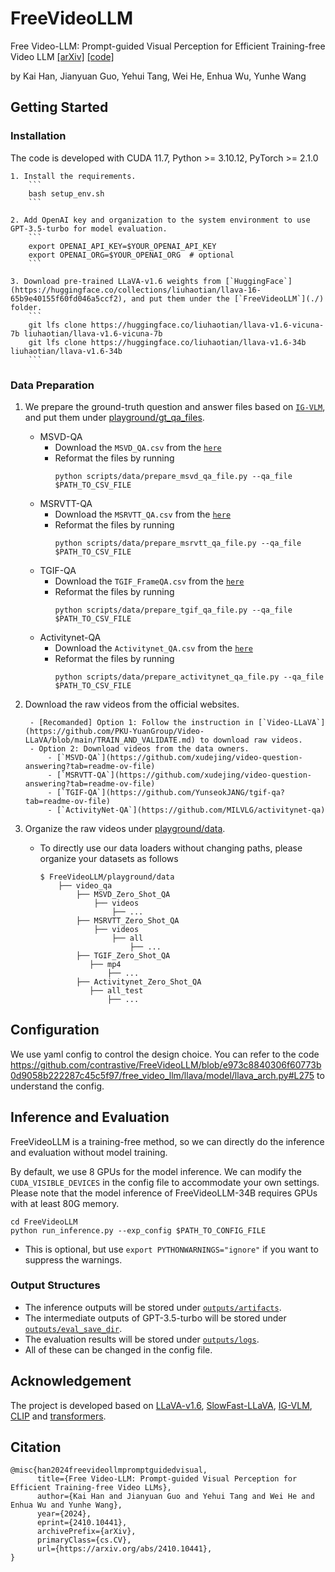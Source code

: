 # FreeVideoLLM

Free Video-LLM: Prompt-guided Visual Perception for Efficient Training-free Video LLM [[arXiv]](https://arxiv.org/abs/2410.10441) [[code]](https://github.com/contrastive/FreeVideoLLM)

by Kai Han, Jianyuan Guo, Yehui Tang, Wei He, Enhua Wu, Yunhe Wang

## Getting Started

### Installation

The code is developed with CUDA 11.7, Python >= 3.10.12, PyTorch >= 2.1.0

    1. Install the requirements.
        ```
        bash setup_env.sh
        ```

    2. Add OpenAI key and organization to the system environment to use GPT-3.5-turbo for model evaluation.
        ```
        export OPENAI_API_KEY=$YOUR_OPENAI_API_KEY
        export OPENAI_ORG=$YOUR_OPENAI_ORG  # optional
        ```

    3. Download pre-trained LLaVA-v1.6 weights from [`HuggingFace`](https://huggingface.co/collections/liuhaotian/llava-16-65b9e40155f60fd046a5ccf2), and put them under the [`FreeVideoLLM`](./) folder.
        ```
        git lfs clone https://huggingface.co/liuhaotian/llava-v1.6-vicuna-7b liuhaotian/llava-v1.6-vicuna-7b
        git lfs clone https://huggingface.co/liuhaotian/llava-v1.6-34b liuhaotian/llava-v1.6-34b
        ```

### Data Preparation

1. We prepare the ground-truth question and answer files based on [`IG-VLM`](https://github.com/imagegridworth/IG-VLM/tree/main), and put them under [playground/gt_qa_files](playground/gt_qa_files).

    - MSVD-QA
        - Download the `MSVD_QA.csv` from the [`here`](https://github.com/imagegridworth/IG-VLM/blob/main/data/open_ended_qa/MSVD_QA.csv)
        - Reformat the files by running
            ```
            python scripts/data/prepare_msvd_qa_file.py --qa_file $PATH_TO_CSV_FILE
            ```
    - MSRVTT-QA
        - Download the `MSRVTT_QA.csv` from the [`here`](https://github.com/imagegridworth/IG-VLM/blob/main/data/open_ended_qa/MSRVTT_QA.csv)
        - Reformat the files by running
            ```
            python scripts/data/prepare_msrvtt_qa_file.py --qa_file $PATH_TO_CSV_FILE
            ```
    - TGIF-QA
        - Download the `TGIF_FrameQA.csv` from the [`here`](https://github.com/imagegridworth/IG-VLM/blob/main/data/open_ended_qa/TGIF_FrameQA.csv)
        - Reformat the files by running
            ```
            python scripts/data/prepare_tgif_qa_file.py --qa_file $PATH_TO_CSV_FILE
            ```
    - Activitynet-QA
        - Download the `Activitynet_QA.csv` from the [`here`](https://github.com/imagegridworth/IG-VLM/blob/main/data/open_ended_qa/ActivityNet_QA.csv)
        - Reformat the files by running
            ```
            python scripts/data/prepare_activitynet_qa_file.py --qa_file $PATH_TO_CSV_FILE
            ```

2. Download the raw videos from the official websites.

        - [Recomanded] Option 1: Follow the instruction in [`Video-LLaVA`](https://github.com/PKU-YuanGroup/Video-LLaVA/blob/main/TRAIN_AND_VALIDATE.md) to download raw videos.
        - Option 2: Download videos from the data owners.
            - [`MSVD-QA`](https://github.com/xudejing/video-question-answering?tab=readme-ov-file)
            - [`MSRVTT-QA`](https://github.com/xudejing/video-question-answering?tab=readme-ov-file)
            - [`TGIF-QA`](https://github.com/YunseokJANG/tgif-qa?tab=readme-ov-file)
            - [`ActivityNet-QA`](https://github.com/MILVLG/activitynet-qa)


3. Organize the raw videos under [playground/data](playground/data).

    - To directly use our data loaders without changing paths, please organize your datasets as follows

        ```
        $ FreeVideoLLM/playground/data
            ├── video_qa
                ├── MSVD_Zero_Shot_QA
                    ├── videos
                        ├── ...
                ├── MSRVTT_Zero_Shot_QA
                    ├── videos
                        ├── all
                            ├── ...
                ├── TGIF_Zero_Shot_QA
                   ├── mp4
                       ├── ...
                ├── Activitynet_Zero_Shot_QA
                   ├── all_test
                       ├── ...
        ```

## Configuration

We use yaml config to control the design choice. You can refer to the code https://github.com/contrastive/FreeVideoLLM/blob/e973c8840306f60773b0d9058b222287c45c5f97/free_video_llm/llava/model/llava_arch.py#L275 to understand the config.

## Inference and Evaluation

FreeVideoLLM is a training-free method, so we can directly do the inference and evaluation without model training.

By default, we use 8 GPUs for the model inference. We can modify the `CUDA_VISIBLE_DEVICES` in the config file to accommodate your own settings. Please note that the model inference of FreeVideoLLM-34B requires GPUs with at least 80G memory.

```
cd FreeVideoLLM
python run_inference.py --exp_config $PATH_TO_CONFIG_FILE
```

- This is optional, but use `export PYTHONWARNINGS="ignore"` if you want to suppress the warnings.

### Output Structures

- The inference outputs will be stored under [`outputs/artifacts`](outputs/artifacts).
- The intermediate outputs of GPT-3.5-turbo will be stored under [`outputs/eval_save_dir`](outputs/eval_save_dir).
- The evaluation results will be stored under [`outputs/logs`](outputs/logs).
- All of these can be changed in the config file.

## Acknowledgement

The project is developed based on [LLaVA-v1.6](https://github.com/haotian-liu/LLaVA), [SlowFast-LLaVA](https://github.com/apple/ml-slowfast-llava), [IG-VLM](https://github.com/imagegridworth/IG-VLM), [CLIP](https://github.com/openai/CLIP) and [transformers](https://github.com/huggingface/transformers).

## Citation
```
@misc{han2024freevideollmpromptguidedvisual,
      title={Free Video-LLM: Prompt-guided Visual Perception for Efficient Training-free Video LLMs}, 
      author={Kai Han and Jianyuan Guo and Yehui Tang and Wei He and Enhua Wu and Yunhe Wang},
      year={2024},
      eprint={2410.10441},
      archivePrefix={arXiv},
      primaryClass={cs.CV},
      url={https://arxiv.org/abs/2410.10441}, 
}
```

